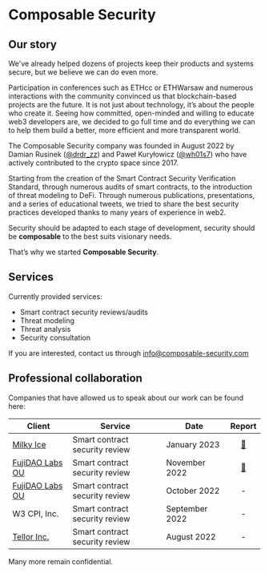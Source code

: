 # Composable Security

## Our story

We've already helped dozens of projects keep their products and systems secure, but we believe we can do even more.
 
Participation in conferences such as ETHcc or ETHWarsaw and numerous interactions with the community convinced us that blockchain-based projects are the future. It is not just about technology, it’s about the people who create it. Seeing how committed, open-minded and willing to educate web3 developers are, we decided to go full time and do everything we can to help them build a better, more efficient and more transparent world.
 
The Composable Security company was founded in August 2022 by Damian Rusinek ([@drdr_zz](https://twitter.com/drdr_zz)) and Paweł Kuryłowicz ([@wh01s7](https://twitter.com/wh01s7)) who have actively contributed to the crypto space since 2017. 
 
Starting from the creation of the Smart Contract Security Verification Standard, through numerous audits of smart contracts, to the introduction of threat modeling to DeFi. Through numerous publications, presentations, and a series of educational tweets, we tried to share the best security practices developed thanks to many years of experience in web2.
 
Security should be adapted to each stage of development, security should be **composable** to the best suits visionary needs.
 
That’s why we started **Composable Security**.

## Services

Currently provided services:
* Smart contract security reviews/audits
* Threat modeling
* Threat analysis
* Security consultation
 
If you are interested, contact us through [info@composable-security.com](mailto:info@composable-security.com)

## Professional collaboration

Companies that have allowed us to speak about our work can be found here:

| Client | Service| Date | Report |
| ------ | ------ | ------ | :----: |
| [Milky Ice](https://milkyice.io/) | Smart contract security review | January 2023 | [📄](https://github.com/ComposableSecurity/.github/blob/main/reports/2023_01_MilkyIce.pdf) |
| [FujiDAO Labs OU](https://www.fujidao.org/) | Smart contract security review | November 2022 | [📄](https://github.com/ComposableSecurity/.github/blob/main/reports/2022_11_Fujidao_Labs_OU.pdf) |
| [FujiDAO Labs OU](https://www.fujidao.org/) | Smart contract security review | October 2022 | - |
| W3 CPI, Inc. | Smart contract security review | September 2022 | - |
| [Tellor Inc.](https://tellor.io/) | Smart contract security review | August 2022 | - |

Many more remain confidential.
